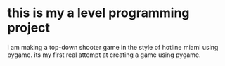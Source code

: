 # this is my a level programming project
i am making a top-down shooter game in the style of hotline miami using pygame. its my first real attempt at creating a game using pygame.
